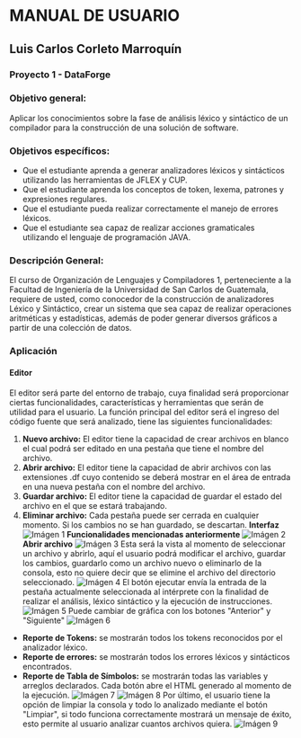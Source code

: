 # MANUAL DE USUARIO
## Luis Carlos Corleto Marroquín
### Proyecto 1 - DataForge
### Objetivo general:
Aplicar los conocimientos sobre la fase de análisis léxico y sintáctico de un
compilador para la construcción de una solución de software.
### Objetivos específicos:
* Que el estudiante aprenda a generar analizadores léxicos y sintácticos
utilizando las herramientas de JFLEX y CUP.
* Que el estudiante aprenda los conceptos de token, lexema, patrones y
expresiones regulares.
* Que el estudiante pueda realizar correctamente el manejo de errores
léxicos.
* Que el estudiante sea capaz de realizar acciones gramaticales
utilizando el lenguaje de programación JAVA.
### Descripción General:
El curso de Organización de Lenguajes y Compiladores 1, perteneciente a la Facultad de Ingeniería de la Universidad de San Carlos de Guatemala, requiere de usted, como conocedor de la construcción de analizadores Léxico y Sintáctico, crear un sistema que sea capaz de realizar operaciones aritméticas y estadísticas, además de poder generar diversos gráficos a partir de una colección de datos.
### Aplicación 
#### Editor
El editor será parte del entorno de trabajo, cuya finalidad será proporcionar ciertas funcionalidades, características y herramientas que serán de utilidad para el usuario. La función principal del editor será el ingreso del código fuente que será analizado, tiene las siguientes funcionalidades:
1. **Nuevo archivo:** El editor tiene la capacidad de crear archivos en blanco el cual podrá ser editado en una pestaña que tiene el nombre del archivo.
2. **Abrir archivo:** El editor tiene la capacidad de abrir archivos con las extensiones .df cuyo contenido se deberá mostrar en el área de entrada en una nueva pestaña con el nombre del archivo.
3. **Guardar archivo:** El editor tiene la capacidad de guardar el estado del archivo en el que se estará trabajando.
4. **Eliminar archivo:** Cada pestaña puede ser cerrada en cualquier
momento. Si los cambios no se han guardado, se descartan.
**Interfaz**
![Imágen 1](images/1.jpeg)
**Funcionalidades mencionadas anteriormente**
![Imágen 2](images/2.jpeg)
**Abrir archivo**
![Imágen 3](images/3.jpeg)
Esta será la vista al momento de seleccionar un archivo y abrirlo, aquí el usuario podrá modificar el archivo, guardar los cambios, guardarlo como un archivo nuevo o eliminarlo de la consola, esto no quiere decir que se elimine el archivo del directorio seleccionado.
![Imágen 4](images/4.jpeg)
El botón ejecutar envía la entrada de la pestaña actualmente seleccionada al intérprete con la finalidad de realizar el análisis, léxico sintáctico y la ejecución de instrucciones.
![Imágen 5](images/5.jpeg)
Puede cambiar de gráfica con los botones "Anterior" y "Siguiente"
![Imágen 6](images/6.jpeg)
* **Reporte de Tokens:** se mostrarán todos los tokens reconocidos por el analizador léxico.
* **Reporte de errores:** se mostrarán todos los errores léxicos y sintácticos encontrados.
* **Reporte de Tabla de Símbolos:** se mostrarán todas las variables y arreglos declarados.
Cada botón abre el HTML generado al momento de la ejecución.
![Imágen 7](images/7.jpeg)
![Imágen 8](images/8.jpeg)
Por último, el usuario tiene la opción de limpiar la consola y todo lo analizado mediante el botón "Limpiar", si todo funciona correctamente mostrará un mensaje de éxito, esto permite al usuario analizar cuantos archivos quiera.
![Imágen 9](images/9.jpeg)